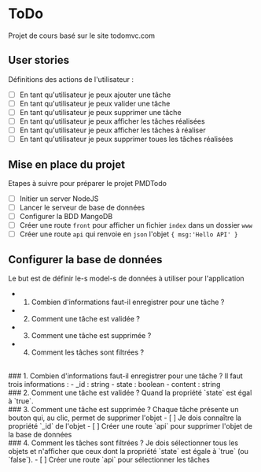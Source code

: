 # ToDo
Projet de cours basé sur le site todomvc.com

## User stories
Définitions des actions de l'utilisateur :
- [ ] En tant qu'utilisateur je peux ajouter une tâche
- [ ] En tant qu'utilisateur je peux valider une tâche
- [ ] En tant qu'utilisateur je peux supprimer une tâche
- [ ] En tant qu'utilisateur je peux afficher les tâches réalisées
- [ ] En tant qu'utilisateur je peux afficher les tâches à réaliser
- [ ] En tant qu'utilisateur je peux supprimer toues les tâches réalisées

## Mise en place du projet
Etapes à suivre pour préparer le projet PMDTodo
- [ ] Initier un server NodeJS
- [ ] Lancer le serveur de base de données
- [ ] Configurer la BDD MangoDB
- [ ] Créer une route `front` pour afficher un fichier `index` dans un dossier `www`
- [ ] Créer une route `api` qui renvoie en `json` l'objet `{ msg:'Hello API' }` 

## Configurer la base de données
Le but est de définir le-s model-s de données à utiliser pour l'application
- 1. Combien d'informations faut-il enregistrer pour une tâche ?
- 2. Comment une tâche est validée ?
- 3. Comment une tâche est supprimée ?
- 4. Comment les tâches sont filtrées ?

<br>
### 1. Combien d'informations faut-il enregistrer pour une tâche ?
Il faut trois informations :
- _id : string
- state : boolean
- content : string

<br>
### 2. Comment une tâche est validée ?
Quand la propriété `state` est égal à `true`.

<br>
### 3. Comment une tâche est supprimée ?
Chaque tâche présente un bouton qui, au clic, permet de supprimer l'objet
- [ ] Je dois connaître la propriété `_id` de l'objet
- [ ] Créer une route `api` pour supprimer l'objet de la base de données

<br>
### 4. Comment les tâches sont filtrées ?
Je dois sélectionner tous les objets et n'afficher que ceux dont la propriété `state` est égale à `true` (ou `false`).
- [ ] Créer une route `api` pour sélectionner les tâches
